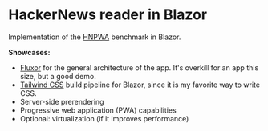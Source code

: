 # HackerNews reader in Blazor
Implementation of the [HNPWA](https://hnpwa.com/) benchmark in Blazor.

**Showcases:**
- [Fluxor](https://github.com/mrpmorris/Fluxor) for the general architecture of the app. It's overkill for an app this size, but a good demo.
- [Tailwind CSS](https://tailwindcss.com/) build pipeline for Blazor, since it is my favorite way to write CSS.
- Server-side prerendering
- Progressive web application (PWA) capabilities
- Optional: virtualization (if it improves performance)
